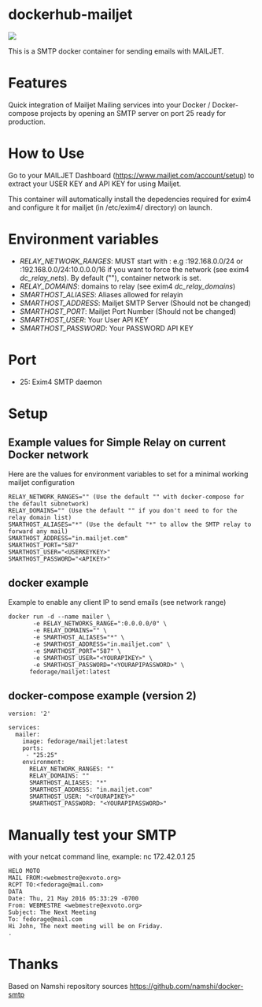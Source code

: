 # dockerhub-mailjet
[![](https://images.microbadger.com/badges/image/fedorage/mailjet.svg)](https://microbadger.com/images/fedorage/mailjet "Get your own image badge on microbadger.com")

This is a SMTP docker container for sending emails with MAILJET.

# Features
Quick integration of Mailjet Mailing services into your Docker / Docker-compose projects by opening an SMTP server on port 25 ready for production.

# How to Use
Go to your MAILJET Dashboard (https://www.mailjet.com/account/setup) to extract your USER KEY and API KEY for using Mailjet.

This container will automatically install the depedencies required for exim4 and configure it for mailjet (in /etc/exim4/ directory) on launch.

# Environment variables
 * *RELAY_NETWORK_RANGES*: MUST start with : e.g :192.168.0.0/24 or :192.168.0.0/24:10.0.0.0/16 if you want to force the network (see exim4 *dc_relay_nets*). By default (""), container network is set.
 * *RELAY_DOMAINS*: domains to relay (see exim4 *dc_relay_domains*)
 * *SMARTHOST_ALIASES*: Aliases allowed for relayin
 * *SMARTHOST_ADDRESS*: Mailjet SMTP Server (Should not be changed)
 * *SMARTHOST_PORT*: Mailjet Port Number (Should not be changed)
 * *SMARTHOST_USER*: Your User API KEY
 * *SMARTHOST_PASSWORD*: Your PASSWORD API KEY

# Port
* 25: Exim4 SMTP daemon

# Setup 
## Example values for Simple Relay on current Docker network
Here are the values for environment variables to set for a minimal working mailjet configuration
~~~~
RELAY_NETWORK_RANGES="" (Use the default "" with docker-compose for the default subnetwork)
RELAY_DOMAINS="" (Use the default "" if you don't need to for the relay domain list) 
SMARTHOST_ALIASES="*" (Use the default "*" to allow the SMTP relay to forward any mail)
SMARTHOST_ADDRESS="in.mailjet.com"
SMARTHOST_PORT="587"
SMARTHOST_USER="<USERKEYKEY>"
SMARTHOST_PASSWORD="<APIKEY>"
~~~~

## docker example
Example to enable any client IP to send emails (see network range)
~~~~
docker run -d --name mailer \
       -e RELAY_NETWORKS_RANGE=":0.0.0.0/0" \
       -e RELAY_DOMAINS="" \
       -e SMARTHOST_ALIASES="*" \
       -e SMARTHOST_ADDRESS="in.mailjet.com" \
       -e SMARTHOST_PORT="587" \
       -e SMARTHOST_USER="<YOURAPIKEY>" \
       -e SMARTHOST_PASSWORD="<YOURAPIPASSWORD>" \
      fedorage/mailjet:latest
~~~~

## docker-compose example (version 2)
~~~~
version: '2'

services:
  mailer:
    image: fedorage/mailjet:latest
    ports:
     - "25:25"
    environment:
      RELAY_NETWORK_RANGES: ""
      RELAY_DOMAINS: ""
      SMARTHOST_ALIASES: "*"
      SMARTHOST_ADDRESS: "in.mailjet.com"
      SMARTHOST_USER: "<YOURAPIKEY>"
      SMARTHOST_PASSWORD: "<YOURAPIPASSWORD>"
~~~~

# Manually test your SMTP
with your netcat command line, example: nc 172.42.0.1 25
~~~~
HELO MOTO
MAIL FROM:<webmestre@exvoto.org>
RCPT TO:<fedorage@mail.com>
DATA
Date: Thu, 21 May 2016 05:33:29 -0700
From: WEBMESTRE <webmestre@exvoto.org>
Subject: The Next Meeting
To: fedorage@mail.com
Hi John, The next meeting will be on Friday.
.
~~~~

# Thanks
Based on Namshi repository sources https://github.com/namshi/docker-smtp

